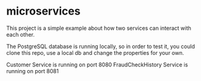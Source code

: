 # microservices

This project is a simple example about how two services can interact with each other.

The PostgreSQL database is running locally, so in order to test it, you could clone this repo, use a local db and change the properties for your own.

Customer Service is running on port 8080
FraudCheckHistory Service is running on port 8081

